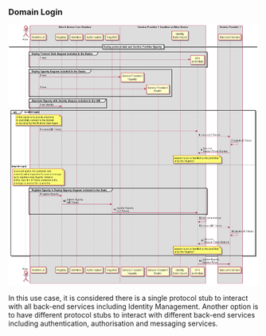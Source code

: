 ### Domain Login

<!--
@startuml "domain-login.png"

autonumber

!define SHOW_RuntimeA


!define SHOW_CoreRuntimeA
!define SHOW_MsgBUSAtRuntimeA
!define SHOW_RegistryAtRuntimeA
!define SHOW_IdentitiesAtRuntimeA
!define SHOW_AuthAtRuntimeA
!define SHOW_CoreAgentAtRuntimeA

!define SHOW_SP1SandboxAtRuntimeA
!define SHOW_Protostub1AtRuntimeA
!define SHOW_ServiceProvider1HypertyAtRuntimeA
!define SHOW_ServiceProvider1RouterAtRuntimeA
!define SHOW_IdentityObjectAtRuntimeA

!define SHOW_SP1

!include ../runtime_objects.plantuml

== Deploy protocol stub and Service Provider Hyperty ==

group Deploy Protocol Stub diagram included in the Basics 

	create Proto1@A
	RunUA@A -> Proto1@A : new
end

group Deploy Hyperty diagram included in the Basics 

	create SP1H@A
	RunUA@A -> SP1H@A : new

	create Router1@A
	RunUA@A -> Router1@A : new
end

group Associate Hyperty with Identity diagram included in the IdM 
	RunUA@A -> RunReg@A : set Identity
end

alt explicit Login

	note over RunUA@A
		A first option is to provide a function
		to explicitely connect to the domain
		to be called by the Runtime User Agent.
	end note

	RunUA@A -> Proto1@A : connect(ID Token)

	Proto1@A -> SP1 : connect(ID Token)

	SP1 -> SP1 : validate ID Token

	Proto1@A <- SP1 : Success\nSession Token Granted

	note over Proto1@A
		session token is handled by the protoStub
		or by the Registry?
	end note

else implicit Login

	note over RunUA@A
		In second option, the protostub only
		connects when requested to send a message
		eg to register a new Hyperty Instance.
		In this case the ID Token contained in the
		message is used in the connection.
	end note

	group Register Hyperty in Deploy Hyperty diagram included in the Basic
		RunUA@A -> RunReg@A : register Hyperty

		BUS@A <- RunReg@A : register Hyperty\n(+ID Token)

		Proto1@A <- BUS@A : register Hyperty\n(+ID Token)

	end


	Proto1@A -> Proto1@A : not connected yet

	Proto1@A -> SP1 : connect(ID Token)

	SP1 -> SP1 : validate ID Token)

	Proto1@A <- SP1 : Success\nSession Token Granted

	note over Proto1@A
		session token is handled by the protoStub
		or by the Registry?
	end note

end

Proto1@A -> SP1 : register Hyperty\nSession Token


@enduml
-->


![Domain Login](Domain-login.png)

In this use case, it is considered there is a single protocol stub to interact with all back-end services including Identity Management. Another option is to have different protocol stubs to interact with different back-end services including authentication, authorisation and messaging services.
